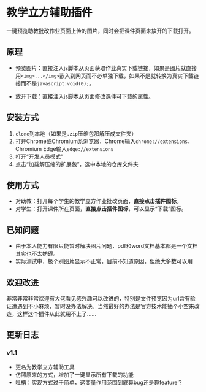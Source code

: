 # 教学立方辅助插件
 一键预览助教批改作业页面上传的图片，同时会把课件页面未放开的下载打开。

## 原理

+ 预览图片：直接注入js脚本从页面获取作业真实下载链接，如果是图片就直接用`<img>...</img>`嵌入到网页而不必单独下载，如果不是就转换为真实下载链接而不是`javascript:void(0);`。

+ 放开下载：直接注入js脚本从页面修改课件可下载的属性。

## 安装方式

1. `clone`到本地（如果是`.zip`压缩包那解压成文件夹）
2. 打开Chrome或Chromium系浏览器，Chrome输入`chrome://extensions`，Chromium Edge输入`edge://extensions`
3. 打开“开发人员模式”
4. 点击“加载解压缩的扩展包”，选中本地的仓库文件夹

## 使用方式

+ 对助教：打开每个学生的教学立方作业批改页面，**直接点击插件图标**。
+ 对学生：打开课件所在页面，**直接点击插件图标**，可以显示“下载”图标。

## 已知问题

+ 由于本人能力有限只能暂时解决图片问题，pdf和word文档基本都是一个文档其实也不太妨碍。
+ 实际测试中，极个别图片显示不正常，目前不知道原因，但绝大多数可以用

## 欢迎改进

非常非常非常欢迎有大佬看见感兴趣可以改进的，特别是文件预览因为url含有验证遭遇到不小麻烦，暂时没办法解决。当然最好的办法是官方技术能抽个小空来改造，这样这个插件从此就用不上了……

## 更新日志

### v1.1

+ 更名为教学立方辅助工具
+ 仿照原来的方式，增加了一键显示所有下载的功能
+ 吐槽：实现方式过于简单，这变量作用范围到底算bug还是算feature？